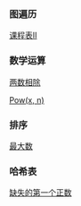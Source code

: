 ### 图遍历

[课程表II](课程表II.md)

### 数学运算

[两数相除](两数相除.md)

[Pow(x, n)](Pow\(x,n\).md)

### 排序

[最大数](最大数.md)

### 哈希表

[缺失的第一个正数](缺失的第一个正数.md)

[](.md)

[](.md)

[](.md)

[](.md)

[](.md)

[](.md)

[](.md)

[](.md)

[](.md)

[](.md)

[](.md)

[](.md)

[](.md)

[](.md)

[](.md)

[](.md)

[](.md)

[](.md)

[](.md)

[](.md)

[](.md)

[](.md)

[](.md)

[](.md)

[](.md)

[](.md)

[](.md)

[](.md)

[](.md)

[](.md)

[](.md)

[](.md)

[](.md)

[](.md)
